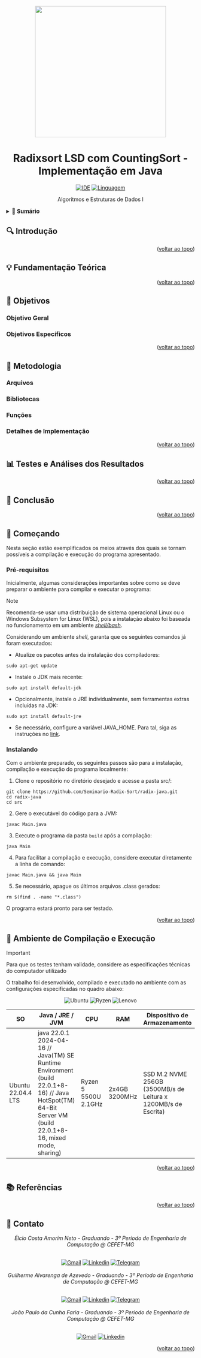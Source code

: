 <a name="readme-topo"></a>

<div align='center'>
  <img src='#' width='350'>
</div>

<h1 align='center'>
  Radixsort LSD com CountingSort - Implementação em Java
</h1>

<div align='center'>

[![IDE][vscode-badge]][vscode-url]
[![Linguagem][java-badge]][java-url]

Algoritmos e Estruturas de Dados I

</div>

<details>
  <summary>
  <b style='font-size: 15px'>
    📑 Sumário
  </b>
  </summary>
  <ol>
    <li><a href="#-Introdução">🔍 Introdução</a></li>
    <li>
      <a href="#-Fundamentação-Teórica">💡 Fundamentação Teórica</a>
    </li>
    <li>
      <a href="#-Objetivos">🎯 Objetivos</a>
      <ul>
        <li><a href='#Objetivo-Geral'>Objetivo Geral</a></li>
        <li><a href='#Objetivos-Específicos'>Objetivos Específicos</a></li>
      </ul>
    </li>
    <li>
      <a href="#-Metodologia">🔬 Metodologia</a>
      <ul>
        <li><a href='#Arquivos'>Arquivos</a></li>
        <li><a href='#Bibliotecas'>Bibliotecas</a></li>
        <li><a href='#Funções'>Funções</a></li>
        <li><a href='#Detalhes-de-Implementação'>Detalhes de Implementação</a></li>
      </ul>
    </li>
    <li>
      <a href="#-Testes-e-Análises-dos-Resultados">📊 Testes e Análises dos Resultados</a>
    </li>
    <li><a href="#-Conclusão">🏁 Conclusão</a></li>
    <li>
      <a href="#-Começando">🔨 Começando</a>
      <ul>
        <li><a href="#Pré-requisitos">Pré-requisitos</a></li>
        <li><a href="#Instalando">Instalando</a></li>
      </ul>
    </li>
    <li><a href="#-Ambiente-de-Compilação-e-Execução">🧪 Ambiente de Compilação e Execução</a></li>
    <li><a href="#-Referências">📚 Referências</a></li>
    <li><a href="#-Contato">📨 Contato</a></li>
  </ol>
</details>


## 🔍 Introdução

<div align="justify">

</div>

<p align="right">(<a href="#readme-topo">voltar ao topo</a>)</p>

## 💡 Fundamentação Teórica

<div align='justify'>

</div>

<p align="right">(<a href="#readme-topo">voltar ao topo</a>)</p>

## 🎯 Objetivos

<div align="justify">

  ### Objetivo Geral

  ### Objetivos Específicos

</div>

<p align="right">(<a href="#readme-topo">voltar ao topo</a>)</p>

## 🔬 Metodologia

### Arquivos

<div align="justify">

### Bibliotecas

### Funções

### Detalhes de Implementação

</div>

<p align="right">(<a href="#readme-topo">voltar ao topo</a>)</p>

## 📊 Testes e Análises dos Resultados

<div  align="justify">

</div>

<p align="right">(<a href="#readme-topo">voltar ao topo</a>)</p>

## 🏁 Conclusão

<div  align="justify">

</div>

<p align="right">(<a href="#readme-topo">voltar ao topo</a>)</p>

## 🔨 Começando

Nesta seção estão exemplificados os meios através dos quais se tornam possíveis a compilação e execução do programa apresentado.

### Pré-requisitos

Inicialmente, algumas considerações importantes sobre como se deve preparar o ambiente para compilar e executar o programa:

> [!NOTE]
> Recomenda-se usar uma distribuição de sistema operacional Linux ou o Windows Subsystem for Linux (WSL), pois a instalação abaixo foi baseada no funcionamento em um ambiente [_shell/bash_][bash-url].

Considerando um ambiente _shell_, garanta que os seguintes comandos já foram executados:
  - Atualize os pacotes antes da instalação dos compiladores:
  ```console
  sudo apt-get update
  ```
  - Instale o JDK mais recente:
  ```console
  sudo apt install default-jdk
  ```
  - Opcionalmente, instale o JRE individualmente, sem ferramentas extras incluídas na JDK:
  ```console
  sudo apt install default-jre
  ```
  - Se necessário, configure a variável JAVA_HOME. Para tal, siga as instruções no [link][java-tutorial].

### Instalando

Com o ambiente preparado, os seguintes passos são para a instalação, compilação e execução do programa localmente:

1. Clone o repositório no diretório desejado e acesse a pasta src/:
  ```console
  git clone https://github.com/Seminario-Radix-Sort/radix-java.git
  cd radix-java
  cd src
  ```
2. Gere o executável do código para a JVM:
  ```console
  javac Main.java
  ```
3. Execute o programa da pasta `build` após a compilação:
  ```console
  java Main
  ```
4. Para facilitar a compilação e execução, considere executar diretamente a linha de comando:
  ```console
  javac Main.java && java Main
  ```
5. Se necessário, apague os últimos arquivos .class gerados:
  ```console
  rm $(find . -name "*.class")
  ```

O programa estará pronto para ser testado.

<p align="right">(<a href="#readme-topo">voltar ao topo</a>)</p>

## 🧪 Ambiente de Compilação e Execução

> [!IMPORTANT] 
> Para que os testes tenham validade, considere as especificações técnicas do computador utilizado

O trabalho foi desenvolvido, compilado e executado no ambiente com as configurações especificadas no quadro abaixo:

<div align='center'>

![Ubuntu][ubuntu-badge]
![Ryzen][ryzen5500-badge]
![Lenovo][lenovo-badge]

SO | Java / JRE / JVM | CPU | RAM | Dispositivo de Armazenamento 
--- | --- | --- | --- | ---
Ubuntu 22.04.4 LTS | java 22.0.1 2024-04-16 // Java(TM) SE Runtime Environment (build 22.0.1+8-16) // Java HotSpot(TM) 64-Bit Server VM (build 22.0.1+8-16, mixed mode, sharing) | Ryzen 5 5500U 2.1GHz | 2x4GB 3200MHz | SSD M.2 NVME 256GB (3500MB/s de Leitura x 1200MB/s de Escrita) 

</div>

<p align="right">(<a href="#readme-topo">voltar ao topo</a>)</p>

## 📚 Referências

<p align="right">(<a href="#readme-topo">voltar ao topo</a>)</p>

## 📨 Contato

<div align="center">
   <i>Élcio Costa Amorim Neto - Graduando - 3º Período de Engenharia de Computação @ CEFET-MG</i>
<br><br>

[![Gmail][gmail-badge]][gmail-autor1]
[![Linkedin][linkedin-badge]][linkedin-autor1]
[![Telegram][telegram-badge]][telegram-autor1]
<br><br>
   <i>Guilherme Alvarenga de Azevedo - Graduando - 3º Período de Engenharia de Computação @ CEFET-MG</i>
<br><br>

[![Gmail][gmail-badge]][gmail-autor2]
[![Linkedin][linkedin-badge]][linkedin-autor2]
[![Telegram][telegram-badge]][telegram-autor2]
<br><br>
   <i>João Paulo da Cunha Faria - Graduando - 3º Período de Engenharia de Computação @ CEFET-MG</i>
<br><br>

[![Gmail][gmail-badge]][gmail-autor3]
[![Linkedin][linkedin-badge]][linkedin-autor3]
</div>

<p align="right">(<a href="#readme-topo">voltar ao topo</a>)</p>

[vscode-badge]: https://img.shields.io/badge/Visual%20Studio%20Code-0078d7.svg?style=for-the-badge&logo=visual-studio-code&logoColor=white
[vscode-url]: https://code.visualstudio.com/docs/?dv=linux64_deb
[make-badge]: https://img.shields.io/badge/_-MAKEFILE-427819.svg?style=for-the-badge
[make-url]: https://www.gnu.org/software/make/manual/make.html
[java-badge]: https://img.shields.io/badge/java-%23ED8B00.svg?style=for-the-badge&logo=openjdk&logoColor=white
[java-url]: https://docs.oracle.com/en/java/
[trabalho-url]: https://drive.google.com/file/d/1m3pVwTmCQPWp7HDzCqwcy_aB0x4A3yIx/view?usp=sharing
[github-prof]: https://github.com/mpiress
[medias-ref]: output/csv/medias.csv
[mediasFlag-ref]: output/csv/mediasComFlag.csv
[mediasPC-ref]: output/csv/mediasPC.csv
[graficoAO-ref]: output/img/graficoComparacaoAlgoritmosPorOrdem.png
[graficoOA-ref]: output/img/graficoComparacaoOrdensPorAlgoritmo.png
[graficoAOFlag-ref]: output/img/graficoComparacaoAlgoritmosPorOrdemComFlag.png
[graficoOAFlag-ref]: output/img/graficoComparacaoOrdensPorAlgoritmoComFlag.png
[graficoAOPC-ref]: output/img/graficoComparacaoAlgoritmosPorOrdemPC.png
[graficoOAPC-ref]: output/img/graficoComparacaoOrdensPorAlgoritmoPC.png
[main-ref]: src/main.cpp
[hppAMM-ref]: src/minMax.hpp
[cppAMM-ref]: src/minMax.cpp
[gnuAMM-ref]: src/mediasMinMax.p
[branchAMM-url]: https://github.com/alvarengazv/trabalhosAEDS1/tree/AlgoritmosMinMax
[makefile]: ./makefile
[bash-url]: https://www.hostgator.com.br/blog/o-que-e-bash/
[lenovo-badge]: https://img.shields.io/badge/lenovo%20laptop-E2231A?style=for-the-badge&logo=lenovo&logoColor=white
[ubuntu-badge]: https://img.shields.io/badge/Ubuntu-E95420?style=for-the-badge&logo=ubuntu&logoColor=white
[ryzen5500-badge]: https://img.shields.io/badge/AMD%20Ryzen_5_5500U-ED1C24?style=for-the-badge&logo=amd&logoColor=white
[ryzen3500-badge]: https://img.shields.io/badge/AMD%20Ryzen_5_3500X-ED1C24?style=for-the-badge&logo=amd&logoColor=white
[windows-badge]: https://img.shields.io/badge/Windows-0078D6?style=for-the-badge&logo=windows&logoColor=white
[linkedin-autor1]: https://www.linkedin.com/in/%C3%A9lcio-amorim-0210532a2/
[telegram-autor1]: https://t.me/
[gmail-autor1]: mailto:elcioamorim12@gmail.com
[linkedin-autor2]: https://www.linkedin.com/in/guilherme-alvarenga-de-azevedo-959474201/
[telegram-autor2]: https://t.me/alvarengazv
[gmail-autor2]: mailto:gui.alvarengas234@gmail.com
[linkedin-autor3]: https://www.linkedin.com/in/jo%C3%A3o-paulo-cunha-faria-219584270/
[gmail-autor3]: mailto:joaopaulofaria98@gmail.com
[linkedin-badge]: https://img.shields.io/badge/-LinkedIn-0077B5?style=for-the-badge&logo=Linkedin&logoColor=white
[telegram-badge]: https://img.shields.io/badge/Telegram-2CA5E0?style=for-the-badge&logo=telegram&logoColor=white
[gmail-badge]: https://img.shields.io/badge/-Gmail-D14836?style=for-the-badge&logo=Gmail&logoColor=white
[tupla-url]: https://www.ic.unicamp.br/~raquel.cabral/pdf/Aula15.pdf
[java-tutorial]: https://www.theserverside.com/blog/Coffee-Talk-Java-News-Stories-and-Opinions/How-do-I-install-Java-on-Ubuntu